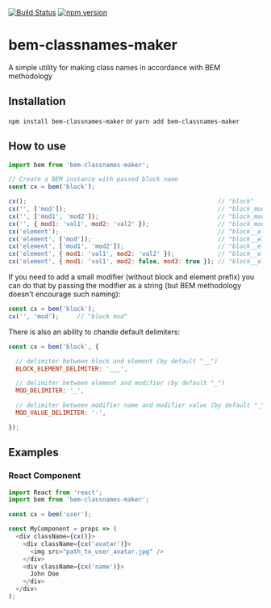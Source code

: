 [![Build Status](https://travis-ci.org/mlipilin/bem-classnames-maker.svg?branch=master)](https://travis-ci.org/mlipilin/bem-classnames-maker)
[![npm version](https://badge.fury.io/js/bem-classnames-maker.svg)](https://badge.fury.io/js/bem-classnames-maker)

# bem-classnames-maker
A simple utility for making class names in accordance with BEM methodology

## Installation
```npm install bem-classnames-maker``` or ```yarn add bem-classnames-maker```

## How to use
```javascript
import bem from 'bem-classnames-maker';

// Create a BEM instance with passed block name
const cx = bem('block');

cx();                                                     // "block"
cx('', ['mod']);                                          // "block_mod"
cx('', ['mod1', 'mod2']);                                 // "block_mod1 block_mod2"
cx('', { mod1: 'val1', mod2: 'val2' });                   // "block_mod1_value1 block_mod2_value2"
cx('element');                                            // "block__element"
cx('element', ['mod']);                                   // "block__element_mod"
cx('element', ['mod1', 'mod2']);                          // "block__element_mod1 block__element_mod2"
cx('element', { mod1: 'val1', mod2: 'val2' });            // "block__element_mod1_val1 block__element_mod2_val2"
cx('element', { mod1: 'val1', mod2: false, mod3: true }); // "block__element_mod1_val1 block__element_mod3"
```

If you need to add a small modifier (without block and element prefix) you can do that by passing the modifier as a string (but BEM methodology doesn't encourage such naming):
```javascript
const cx = bem('block');
cx('', 'mod');     // "block mod"
```

There is also an ability to chande default delimiters:
```javascript
const cx = bem('block', {

  // delimiter between block and element (by default "__")
  BLOCK_ELEMENT_DELIMITER: '___',

  // delimiter between element and modifier (by default "_")
  MOD_DELIMITER: '_',

  // delimiter between modifier name and modifier value (by default "_")
  MOD_VALUE_DELIMITER: '-',

});
```

## Examples

### React Component
```javascript
import React from 'react';
import bem from 'bem-classnames-maker';

const cx = bem('user');

const MyComponent = props => (
  <div className={cx()}>
    <div className={cx('avatar')}>
      <img src="path_to_user_avatar.jpg" />
    </div>
    <div className={cx('name')}>
      John Doe
    </div>
  </div>
);
```
